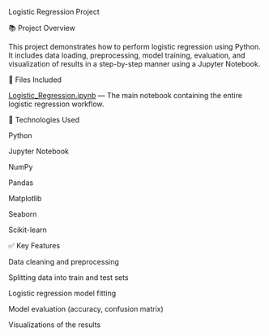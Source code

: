 Logistic Regression Project

📚 Project Overview

This project demonstrates how to perform logistic regression using Python. It includes data loading, preprocessing, model training, evaluation, and visualization of results in a step-by-step manner using a Jupyter Notebook.

📂 Files Included

[Logistic_Regression.ipynb]() — The main notebook containing the entire logistic regression workflow.

🔧 Technologies Used

Python

Jupyter Notebook

NumPy

Pandas

Matplotlib

Seaborn

Scikit-learn

✅ Key Features

Data cleaning and preprocessing

Splitting data into train and test sets

Logistic regression model fitting

Model evaluation (accuracy, confusion matrix)

Visualizations of the results
